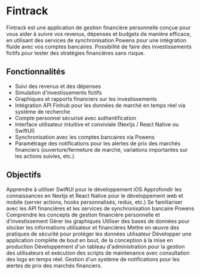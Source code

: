 # Fintrack

Fintrack est une application de gestion financière personnelle conçue pour vous aider à suivre vos revenus, dépenses et budgets de manière efficace, en utilisant des services de synchronisation Powens pour une intégration fluide avec vos comptes bancaires.
Possibilité de faire des investissements fictifs pour tester des stratégies financières sans risque.

## Fonctionnalités

- Suivi des revenus et des dépenses
- Simulation d'investissements fictifs
- Graphiques et rapports financiers sur les investissements
- Intégration API Finhub pour les données de marché en temps réel via système de recherche
- Compte personnel sécurisé avec authentification
- Interface utilisateur intuitive et conviviale (Nextjs / React Native ou SwiftUI)
- Synchronisation avec les comptes bancaires via Powens
- Paramétrage des notifications pour les alertes de prix des marchés financiers (ouverture/fermeture de marché, variations importantes sur les actions suivies, etc.)

## Objectifs

Apprendre à utiliser SwiftUI pour le développement iOS
Approfondir les connaissances en Nextjs et React Native pour le développement web et mobile (server actions, hooks personnalisés, redux, etc.)
Se familiariser avec les API financières et les services de synchronisation bancaire Powens
Comprendre les concepts de gestion financière personnelle et d'investissement
Gérer les graphiques
Utiliser des bases de données pour stocker les informations utilisateur et financières
Mettre en œuvre des pratiques de sécurité pour protéger les données utilisateur
Développer une application complète de bout en bout, de la conception à la mise en production
Développement d'un tableau d'administration pour la gestion des utilisateurs et exécution des scripts de maintenance avec consultation des logs en temps réel.
Gestion d'un système de notifications pour les alertes de prix des marchés financiers.